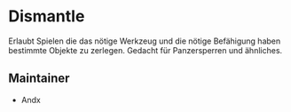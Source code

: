 # Dismantle

Erlaubt Spielen die das nötige Werkzeug und die nötige Befähigung haben bestimmte Objekte zu zerlegen. Gedacht für Panzersperren und ähnliches.

## Maintainer

- Andx
